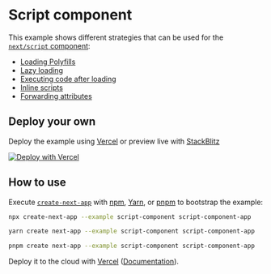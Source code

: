 # Script component

This example shows different strategies that can be used for the [`next/script` component](https://nextjs.org/docs/basic-features/script):

- [Loading Polyfills](./pages/polyfill.js)
- [Lazy loading](./pages/lazy.js)
- [Executing code after loading](./pages/onload.js)
- [Inline scripts](./pages/inline.js)
- [Forwarding attributes](./pages/attributes.js)

## Deploy your own

Deploy the example using [Vercel](https://vercel.com?utm_source=github&utm_medium=readme&utm_campaign=next-example) or preview live with [StackBlitz](https://stackblitz.com/github/vercel/next.js/tree/canary/examples/script-component)

[![Deploy with Vercel](https://vercel.com/button)](https://vercel.com/new/git/external?repository-url=https://github.com/vercel/next.js/tree/canary/examples/script-component&project-name=script-component&repository-name=script-component)

## How to use

Execute [`create-next-app`](https://github.com/vercel/next.js/tree/canary/packages/create-next-app) with [npm](https://docs.npmjs.com/cli/init), [Yarn](https://yarnpkg.com/lang/en/docs/cli/create/), or [pnpm](https://pnpm.io) to bootstrap the example:

```bash
npx create-next-app --example script-component script-component-app
```

```bash
yarn create next-app --example script-component script-component-app
```

```bash
pnpm create next-app --example script-component script-component-app
```

Deploy it to the cloud with [Vercel](https://vercel.com/new?utm_source=github&utm_medium=readme&utm_campaign=next-example) ([Documentation](https://nextjs.org/docs/deployment)).
